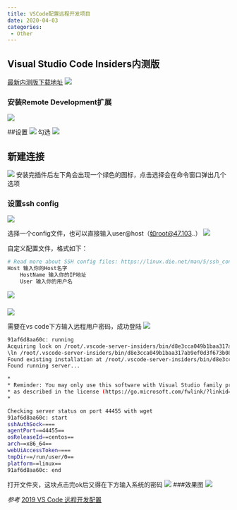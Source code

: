 ```yaml
---
title: VSCode配置远程开发项目
date: 2020-04-03
categories:
 - Other
---
```

## Visual Studio Code Insiders内测版
[最新内测版下载地址](https://code.visualstudio.com/insiders/)
![](https://upload-images.jianshu.io/upload_images/15668934-7d719d94d7e4180b.png?imageMogr2/auto-orient/strip%7CimageView2/2/w/1240)
### 安装Remote Development扩展

![](https://upload-images.jianshu.io/upload_images/15668934-9fc5a297084e248e.png?imageMogr2/auto-orient/strip%7CimageView2/2/w/1240)

##设置
![](https://upload-images.jianshu.io/upload_images/15668934-b6073df47fab5ea4.png?imageMogr2/auto-orient/strip%7CimageView2/2/w/1240)
勾选
![](https://upload-images.jianshu.io/upload_images/15668934-8f1cfc56c2208ff8.png?imageMogr2/auto-orient/strip%7CimageView2/2/w/1240)

## 新建连接
![](https://upload-images.jianshu.io/upload_images/15668934-381b6388dcf82354.png?imageMogr2/auto-orient/strip%7CimageView2/2/w/1240)
安装完插件后左下角会出现一个绿色的图标，点击选择会在命令窗口弹出几个选项
### 设置ssh config
![](https://upload-images.jianshu.io/upload_images/15668934-ec4688a71789f2f3.png?imageMogr2/auto-orient/strip%7CimageView2/2/w/1240)

选择一个config文件，也可以直接输入user@host（如root@47.103.*.*）
![](https://upload-images.jianshu.io/upload_images/15668934-b379287ebff84276.png?imageMogr2/auto-orient/strip%7CimageView2/2/w/1240)

自定义配置文件，格式如下：
```bash
# Read more about SSH config files: https://linux.die.net/man/5/ssh_config
Host 输入你的Host名字
    HostName 输入你的IP地址
    User 输入你的用户名
```

![](https://upload-images.jianshu.io/upload_images/15668934-16e436815cd7b855.png?imageMogr2/auto-orient/strip%7CimageView2/2/w/1240)
### 
![](https://upload-images.jianshu.io/upload_images/15668934-6180cb3414cbf10c.png?imageMogr2/auto-orient/strip%7CimageView2/2/w/1240)

需要在vs code下方输入远程用户密码，成功登陆
![](https://upload-images.jianshu.io/upload_images/15668934-c410e962e241fb5b.png?imageMogr2/auto-orient/strip%7CimageView2/2/w/1240)
```bash
91af6d8aa60c: running
Acquiring lock on /root/.vscode-server-insiders/bin/d8e3cca049b1baa317ab9ef0d3f673b08e53d8fa/vscode-remote-lock.root.d8e3cca049b1baa317ab9ef0d3f673b08e53d8fafa                                                                                                                                                         t/.vscode-server-insiders/bin/d8e
\ln /root/.vscode-server-insiders/bin/d8e3cca049b1baa317ab9ef0d3f673b08e53d8fa/vscode-remote-lock.root.d8e3cca049b1baa317ab9ef0d3f673b08e53d8fa.target /root/.vscode-server-insiders/bin/d8e3cca049b1baa317ab9ef0d3f673b08e53d8fa/vscode-remote-lock.root.d8e3cca049b1baa317ab9ef0d3f673b08e53d8fa
Found existing installation at /root/.vscode-server-insiders/bin/d8e3cca049b1baa317ab9ef0d3f673b08e53d8fa...
Found running server...

*
* Reminder: You may only use this software with Visual Studio family products,
* as described in the license (https://go.microsoft.com/fwlink/?linkid=2077057)
*

Checking server status on port 44455 with wget
91af6d8aa60c: start
sshAuthSock====
agentPort==44455==
osReleaseId==centos==
arch==x86_64==
webUiAccessToken====
tmpDir==/run/user/0==
platform==linux==
91af6d8aa60c: end
```
打开文件夹，这块点击完ok后又得在下方输入系统的密码
![](https://upload-images.jianshu.io/upload_images/15668934-355e0fb0c105ae57.png?imageMogr2/auto-orient/strip%7CimageView2/2/w/1240)
###效果图
![](https://upload-images.jianshu.io/upload_images/15668934-be3824168aa3da27.png?imageMogr2/auto-orient/strip%7CimageView2/2/w/1240)


*参考*
[2019 VS Code 远程开发配置](https://blog.csdn.net/yh0503/article/details/89851899)